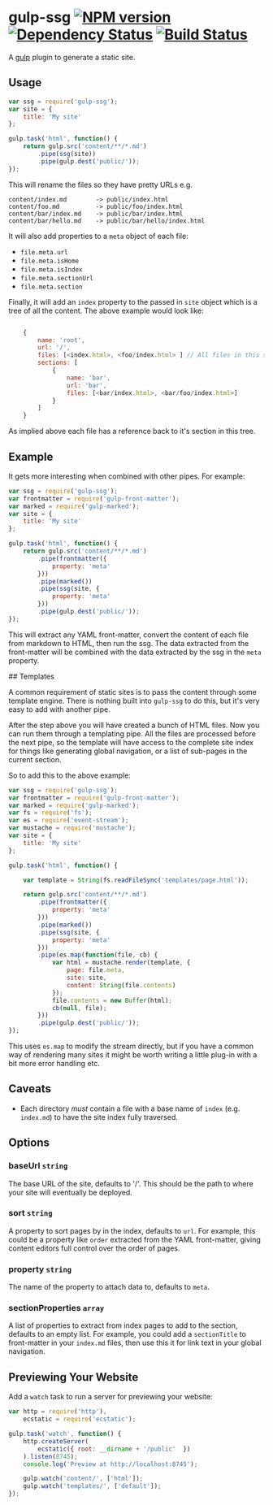 gulp-ssg [![NPM version][npm-image]][npm-url] [![Dependency Status][depstat-image]][depstat-url] [![Build Status][travis-image]][travis-url]
===

A [gulp][] plugin to generate a static site.

## Usage

```javascript
var ssg = require('gulp-ssg');
var site = {
    title: 'My site'
};

gulp.task('html', function() {
    return gulp.src('content/**/*.md')
        .pipe(ssg(site))
        .pipe(gulp.dest('public/'));
});
```

This will rename the files so they have pretty URLs e.g.

    content/index.md        -> public/index.html
    content/foo.md          -> public/foo/index.html
    content/bar/index.md    -> public/bar/index.html
    content/bar/hello.md    -> public/bar/hello/index.html

It will also add properties to a `meta` object of each file:

* `file.meta.url`
* `file.meta.isHome`
* `file.meta.isIndex`
* `file.meta.sectionUrl`
* `file.meta.section`

Finally, it will add an `index` property to the passed in `site` object which is a tree of all the content.
The above example would look like:

```javascript

    {
        name: 'root',
        url: '/',
        files: [<index.html>, <foo/index.html> ] // All files in this section
        sections: [
            {
                name: 'bar',
                url: 'bar',
                files: [<bar/index.html>, <bar/foo/index.html>]
            }
        ]
    }
```

As implied above each file has a reference back to it's section in this tree.

## Example

It gets more interesting when combined with other pipes. For example:

```javascript
var ssg = require('gulp-ssg');
var frontmatter = require('gulp-front-matter');
var marked = require('gulp-marked');
var site = {
    title: 'My site'
};

gulp.task('html', function() {
    return gulp.src('content/**/*.md')
        .pipe(frontmatter({
            property: 'meta'
        }))
        .pipe(marked())
        .pipe(ssg(site, {
            property: 'meta'
        }))
        .pipe(gulp.dest('public/'));
});
```

This will extract any YAML front-matter, convert the content of each file from markdown to HTML, then run the ssg. The data extracted from the front-matter will be combined with the data extracted by the ssg in the `meta` property.

## Templates

A common requirement of static sites is to pass the content through some template engine. There is nothing built into `gulp-ssg` to do this, but it's very easy to add with another pipe.

After the step above you will have created a bunch of HTML files. Now you can run them through a templating pipe. All the files are processed before the next pipe, so the template will have access to the complete site index for things like generating global navigation, or a list of sub-pages in the current section.

So to add this to the above example:

```javascript
var ssg = require('gulp-ssg');
var frontmatter = require('gulp-front-matter');
var marked = require('gulp-marked');
var fs = require('fs');
var es = require('event-stream');
var mustache = require('mustache');
var site = {
    title: 'My site'
};

gulp.task('html', function() {

    var template = String(fs.readFileSync('templates/page.html'));

    return gulp.src('content/**/*.md')
        .pipe(frontmatter({
            property: 'meta'
        }))
        .pipe(marked())
        .pipe(ssg(site, {
            property: 'meta'
        }))
        .pipe(es.map(function(file, cb) {
            var html = mustache.render(template, {
                page: file.meta,
                site: site,
                content: String(file.contents)
            });
            file.contents = new Buffer(html);
            cb(null, file);
        }))
        .pipe(gulp.dest('public/'));
});
```

This uses `es.map` to modify the stream directly, but if you have a common way of rendering many sites it might be worth writing a little plug-in with a bit more error handling etc.

## Caveats

* Each directory *must* contain a file with a base name of `index` (e.g. `index.md`) to have the site index fully traversed.

## Options

### baseUrl `string`

The base URL of the site, defaults to '/'. This should be the path to where your site will eventually be deployed.

### sort `string`

A property to sort pages by in the index, defaults to `url`. For example, this could be a property like `order` extracted from the YAML front-matter, giving content editors full control over the order of pages.

### property `string`

The name of the property to attach data to, defaults to `meta`.

### sectionProperties `array`

A list of properties to extract from index pages to add to the section, defaults to an empty list. For example, you could add a `sectionTitle` to front-matter in your `index.md` files, then use this it for link text in your global navigation.

## Previewing Your Website

Add a `watch` task to run a server for previewing your website:

```javascript
var http = require('http'),
	ecstatic = require('ecstatic');

gulp.task('watch', function() {
	http.createServer(
        ecstatic({ root: __dirname + '/public'  })
    ).listen(8745);
    console.log('Preview at http://localhost:8745');

    gulp.watch('content/', ['html']);
    gulp.watch('templates/', ['default']);
});
```



[gulp]:http://gulpjs.com

[npm-url]: https://npmjs.org/package/gulp-ssg
[npm-image]: http://img.shields.io/npm/v/gulp-ssg.svg?style=flat

[depstat-url]: https://david-dm.org/paulwib/gulp-ssg
[depstat-image]: https://david-dm.org/paulwib/gulp-ssg.svg?style=flat

[travis-image]: https://travis-ci.org/paulwib/gulp-ssg.svg
[travis-url]: https://travis-ci.org/paulwib/gulp-ssg
